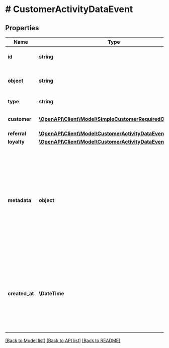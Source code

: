 # # CustomerActivityDataEvent

## Properties

Name | Type | Description | Notes
------------ | ------------- | ------------- | -------------
**id** | **string** | Unique custom event ID. | [optional]
**object** | **string** | The object represented is an &#x60;event&#x60;. | [optional] [default to 'event']
**type** | **string** | The event name. | [optional]
**customer** | [**\OpenAPI\Client\Model\SimpleCustomerRequiredObjectType**](SimpleCustomerRequiredObjectType.md) | A simple customer object | [optional]
**referral** | [**\OpenAPI\Client\Model\CustomerActivityDataEventReferral**](CustomerActivityDataEventReferral.md) |  | [optional]
**loyalty** | [**\OpenAPI\Client\Model\CustomerActivityDataEventLoyalty**](CustomerActivityDataEventLoyalty.md) |  | [optional]
**metadata** | **object** | A set of custom key/value pairs that you can attach to a customer. The metadata object stores all custom attributes assigned to the customer object. | [optional]
**created_at** | **\DateTime** | Timestamp representing the date and time when the custom event was created. Timestamp is presented in the ISO 8601 format. | [optional]

[[Back to Model list]](../../README.md#models) [[Back to API list]](../../README.md#endpoints) [[Back to README]](../../README.md)
